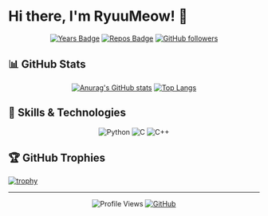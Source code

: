 # Hi there, I'm RyuuMeow! 👋

<div align="center">


[![Years Badge](https://badges.pufler.dev/years/RyuuMeow)](https://badges.pufler.dev)
[![Repos Badge](https://badges.pufler.dev/repos/RyuuMeow)](https://badges.pufler.dev)
[![GitHub followers](https://img.shields.io/github/followers/RyuuMeow?style=social)](https://github.com/RyuuMeow)

</div>

## 📊 GitHub Stats

<div align="center">


[![Anurag's GitHub stats](https://github-readme-stats.vercel.app/api?username=RyuuMeow&show_icons=true&theme=radical)](https://github.com/anuraghazra/github-readme-stats)
[![Top Langs](https://github-readme-stats.vercel.app/api/top-langs/?username=RyuuMeow&layout=compact&theme=radical)](https://github.com/anuraghazra/github-readme-stats)

</div>

## 🚀 Skills & Technologies

<div align="center">


![Python](https://img.shields.io/badge/-Python-3776AB?style=flat-square&logo=python&logoColor=white)
![C](https://img.shields.io/badge/-C-A8B9CC?style=flat-square&logo=c&logoColor=black) 
![C++](https://img.shields.io/badge/-C++-00599C?style=flat-square&logo=c%2B%2B&logoColor=white)

</div>

## 🏆 GitHub Trophies

[![trophy](https://github-profile-trophy.vercel.app/?username=RyuuMeow&theme=radical&row=1)](https://github.com/ryo-ma/github-profile-trophy)

---

<div align="center">

![Profile Views](https://komarev.com/ghpvc/?username=RyuuMeow&color=blueviolet)
[![GitHub](https://img.shields.io/github/followers/RyuuMeow?label=follow&style=social)](https://github.com/RyuuMeow)

</div>

